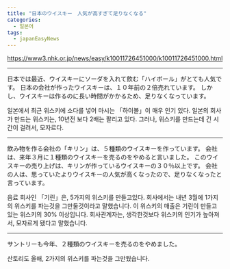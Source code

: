 ```yaml
---
title: "日本のウイスキー　人気が高すぎて足りなくなる"
categories:
  - 일본어
tags:
  - japanEasyNews
---
```


<https://www3.nhk.or.jp/news/easy/k10011726451000/k10011726451000.html>

- - -

日本では最近、ウイスキーにソーダを入れて飲む「ハイボール」がとても人気です。
日本の会社が作ったウイスキーは、１０年前の２倍売れています。
しかし、ウイスキーは作るのに長い時間がかかるため、足りなくなっています。

일본에서 최근 위스키에 소다를 넣어 마시는 「하이볼」이 매우 인기 있다.
일본의 회사가 만드는 위스키는, 10년전 보다 2배는 팔리고 있다.
그러나, 위스키를 만드는데 긴 시간이 걸려서, 모자르다.

- - -

飲み物を作る会社の「キリン」は、５種類のウイスキーを作っています。
会社は、来年３月に１種類のウイスキーを売るのをやめると言いました。
このウイスキーの売り上げは、キリンが作っているウイスキーの３０％以上です。
会社の人は、思っていたよりウイスキーの人気が高くなったので、足りなくなったと言っています。

음료 회사인 「기린」은, 5가지의 위스키를 만들고있다.
회사에서는 내년 3월에 1가지의 위스키를 파는것을 그만둘것이라고 말했습니다.
이 위스키의 매출은 기린이 만들고 있는 위스키의 30% 이상입니다.
회사관계자는, 생각한것보다 위스키의 인기가 높아져서, 모자르게 됐다고 말했습니다.

- - -

サントリーも今年、２種類のウイスキーを売るのをやめました。

산토리도 올해, 2가지의 위스키를 파는것을 그만뒀습니다.
 